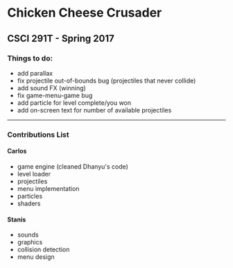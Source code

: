 # Chicken Cheese Crusader
## CSCI 291T - Spring 2017

### Things to do:
- add parallax
- fix projectile out-of-bounds bug (projectiles that never collide)
- add sound FX (winning)
- fix game-menu-game bug
- add particle for level complete/you won
- add on-screen text for number of available projectiles

***

### Contributions List
#### Carlos
- game engine (cleaned Dhanyu's code)
- level loader
- projectiles
- menu implementation
- particles
- shaders
#### Stanis
- sounds
- graphics
- collision detection
- menu design
